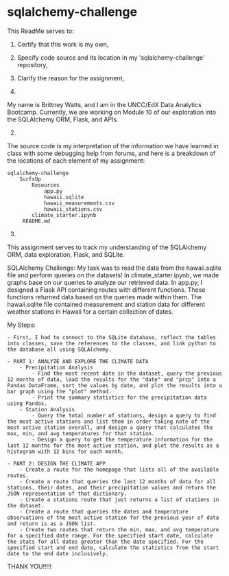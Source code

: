 # sqlalchemy-challenge

This ReadMe serves to:
   1. Certify that this work is my own,
   2. Specify code source and its location in my 'sqlalchemy-challenge' repository,
   3. Clarify the reason for the assignment,

1. 
My name is Brittney Watts, and I am in the UNCC/EdX Data Analytics Bootcamp. Currently, we 
are working on Module 10 of our exploration into the SQLAlchemy ORM, Flask, and APIs.

2. 
The source code is my interpretation of the information we have learned in class with some debugging help from forums, and here
is a breakdown of the locations of each element of my assignment:

    sqlalchemy-challenge
        SurfsUp
            Resources
                app.py
                hawaii.sqlite
                hawaii_measurements.csv
                hawaii_stations.csv
            climate_starter.ipynb
         README.md

3. 
This assignment serves to track my understanding of the SQLAlchemy ORM, data exploration, Flask, and SQLite.

SQLAlchemy Challenge:
   My task was to read the data from the hawaii.sqlite file and perform queries on the datasets! In climate_starter.ipynb, we made graphs base on our queries to analyze our retrieved data. In app.py, I designed a Flask API containing routes with different functions. These functions returned data based on the queries made within them. 
   The hawaii.sqlite file contained measurement and station data for different weather stations in Hawaii for a certain collection of dates.  
   
   My Steps: 

    - First, I had to connect to the SQLite database, reflect the tables into classes, save the references to the classes, and link python to the database all using SQLAlchemy.

    - PART 1: ANALYZE AND EXPLORE THE CLIMATE DATA
        - Precipitation Analysis
            - Find the most recent date in the dataset, query the previous 12 months of data, load the results for the "date" and "prcp" into a Pandas DataFrame, sort the values by date, and plot the results into a bar graph using the "plot" method.
            - Print the summary statistics for the precipitation data using Pandas.
        - Station Analysis
            - Query the total number of stations, design a query to find the most active stations and list them in order taking note of the most active station overall, and design a query that calculates the max, min, and avg temperatures for that station.
            - Design a query to get the temperature information for the last 12 months for the most active station, and plot the results as a histogram with 12 bins for each month.
    
    - PART 2: DESIGN THE CLIMATE APP
        - Create a route for the homepage that lists all of the available routes.
        - Create a route that queries the last 12 months of data for all stations, their dates, and their precipitation values and return the JSON representation of that dictionary.
        - Create a stations route that just returns a list of stations in the dataset.
        - Create a route that queries the dates and temperature observations of the most active station for the previous year of data and return is as a JSON list.
        - Create two routes that return the min, max, and avg temperature for a specified date range. For the specified start date, calculate the stats for all dates greater than the date specified. For the specified start and end date, calculate the statistics from the start date to the end date inclusively. 


      
THANK YOU!!!!!


